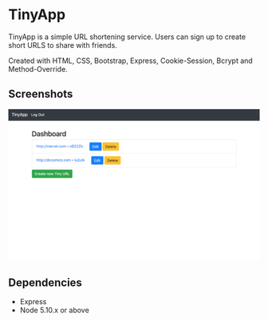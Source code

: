 # TinyApp

TinyApp is a simple URL shortening service. Users can sign up to create short URLS to share with friends.

Created with HTML, CSS, Bootstrap, Express, Cookie-Session, Bcrypt and Method-Override.

## Screenshots

!["Screenshot of main screen"](https://github.com/azzano-design/tinyApp/blob/master/docs/tiny_app_dashboard.png)

## Dependencies

- Express
- Node 5.10.x or above
